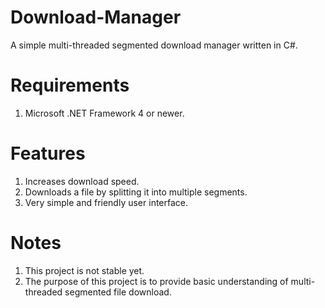 # Download-Manager
A simple multi-threaded segmented download manager written in C#.

# Requirements
1) Microsoft .NET Framework 4 or newer.

# Features
1) Increases download speed.  
2) Downloads a file by splitting it into multiple segments.  
3) Very simple and friendly user interface.  

# Notes
1) This project is not stable yet.  
2) The purpose of this project is to provide basic understanding of multi-threaded segmented file download.  
